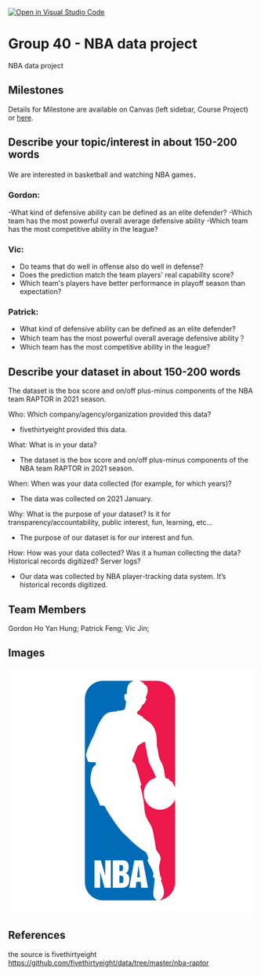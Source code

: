 [![Open in Visual Studio Code](https://classroom.github.com/assets/open-in-vscode-f059dc9a6f8d3a56e377f745f24479a46679e63a5d9fe6f495e02850cd0d8118.svg)](https://classroom.github.com/online_ide?assignment_repo_id=5890631&assignment_repo_type=AssignmentRepo)
# Group 40 - NBA data project
NBA data project

## Milestones

Details for Milestone are available on Canvas (left sidebar, Course Project) or [here](https://firas.moosvi.com/courses/data301/project/milestone01.html).

## Describe your topic/interest in about 150-200 words
We are interested in basketball and watching NBA games．
### Gordon:
-What kind of defensive ability can be defined as an elite defender?
-Which team has the most powerful overall average defensive ability
-Which team has the most competitive ability in the league?

### Vic:
- Do teams that do well in offense also do well in defense?
- Does the prediction match the team players' real capability score?
- Which team's players have better performance in playoff season than expectation?
### Patrick:
- What kind of defensive ability can be defined as an elite defender?
- Which team has the most powerful overall average defensive ability？
- Which team has the most competitive ability in the league?

## Describe your dataset in about 150-200 words

The dataset is the box score and on/off plus-minus components of the NBA team RAPTOR in 2021 season.

Who: Which company/agency/organization provided this data?
- fivethirtyeight provided this data.

What: What is in your data?
- The dataset is the box score and on/off plus-minus components of the NBA team RAPTOR in 2021 season.

When: When was your data collected (for example, for which years)?
- The data was collected on 2021 January.

Why: What is the purpose of your dataset? Is it for transparency/accountability, public interest, fun, learning, etc…
- The purpose of our dataset is for our interest and fun.

How: How was your data collected? Was it a human collecting the data? Historical records digitized? Server logs?
- Our data was collected by NBA player-tracking data system. It’s historical records digitized.

## Team Members

Gordon Ho Yan Hung;
Patrick Feng;
Vic Jin;

## Images

![NBA logo](images/NBA.png)

## References

the source is fivethirtyeight
https://github.com/fivethirtyeight/data/tree/master/nba-raptor



